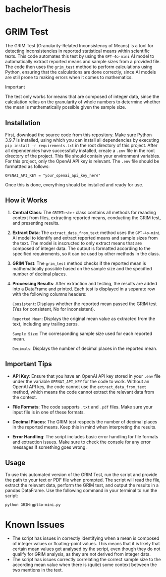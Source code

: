 # bachelorThesis

# GRIM Test

The GRIM Test (Granularity-Related Inconsistency of Means) is a tool for detecting inconsistencies in reported statistical means within scientific texts. This code automates this test by using the `GPT-4o-mini` AI model to automatically extract reported means and sample sizes from a provided file. The code then uses the `grim_test` method to perform calculations using Python, ensuring that  the calculations are done correctly, since AI models are still prone to making errors when it comes to mathematics.

> [!IMPORTANT]
> The test only works for means that are composed of integer data, since the calculation relies on the granularity of whole numbers to determine whether the mean is mathematically possible given the sample size. 

## Installation

First, download the source code from this repository. Make sure Python 3.9.7 is installed, using which you can install all dependencies by executing `pip install -r requirements.txt` in the root directory of this project. After all dependencies have successfully installed, create a `.env` file in the root directory of the project. This file should contain your environment variables. For this project, only the OpenAI API key is relevant. The `.env` file should be formattted as follows:

`OPENAI_API_KEY = "your_openai_api_key_here"`


Once this is done, everything should be installed and ready for use.


## How it Works

1. **Central Class**: The `GRIMTester` class contains all methods for reaading context from files, extracting reported means, conducting the GRIM test, and presenting results.
   
3. **Extract Data**: The `extract_data_from_text` method uses the `GPT-4o-mini` AI model to identify and extract reported means and sample sizes from the text. The model is inscructed to only extract means that are composed of integer data. The output is formatted according to the specified requirements, so it can be used by other methods in the class.

4. **GRIM Test**: The `grim_test` method checks if the reported mean is mathematically possible based on the sample size and the specified number of decimal places. 

5. **Processing Results**: After extraction and testing, the results are added into a DataFrame and printed. Each test is displayed in a separate row with the following columns headers:

    `Consistent`: Displays whether the reported mean passed the GRIM test (Yes for consistent, No for inconsistent).
    
    `Reported Mean`: Displays the original mean value as extracted from the text, including any trailing zeros.
    
    `Sample Size`: The corresponding sample size used for each reported mean.
    
    `Decimals`: Displays the number of decimal places in the reported mean.

## Important Tips

- **API Key**: Ensure that you have an OpenAI API key stored in your `.env` file under the variable `OPENAI_API_KEY` for the code to work. Without an OpenAI API key, the code cannot use the `extract_data_from_text` method, which means the code cannot extract the relevant data from the context. 

- **File Formats**: The code supports `.txt` and `.pdf` files. Make sure your input file is in one of these formats.

- **Decimal Places**: The GRIM test respects the number of decimal places in the reported means. Keep this in mind when interpreting the results.

- **Error Handling**: The script includes basic error handling for file formats and extraction issues. Make sure to check the console for any error messages if something goes wrong.

## Usage

To use this automated version of the GRIM Test, run the script and provide the path to your text or PDF file when prompted. The script will read the file, extract the relevant data, perform the GRIM test, and output the results in a pandas DataFrame. Use the following command in your terminal to run the script:


`python GRIM-gpt4o-mini.py`

# Known Issues
- The script has issues in correctly identifying when a mean is composed of integer values or floating-point values. This means that it is likely that certain mean values get analysed by the script, even though they do not qualify for GRIM analysis, as they are not derived from integer data. 
- The script has issues correctly correlating the correct sample size to the according mean value when there is (quite) some context between the two mentions in the text.
